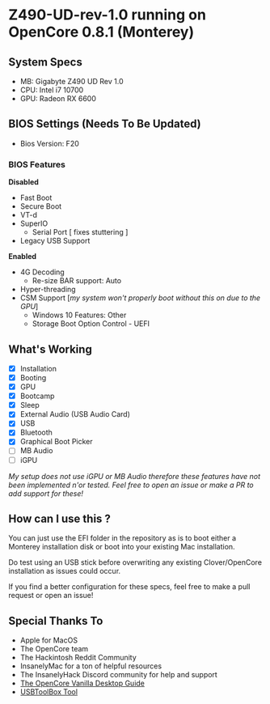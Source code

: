 # Z490-UD-rev-1.0 running on OpenCore 0.8.1 (Monterey)
## System Specs

- MB: Gigabyte Z490 UD Rev 1.0
- CPU: Intel i7 10700
- GPU: Radeon RX 6600

## BIOS Settings (Needs To Be Updated)

- Bios Version: F20

### BIOS Features

**Disabled**

- Fast Boot
- Secure Boot
- VT-d
- SuperIO
  - Serial Port [ fixes stuttering ]
- Legacy USB Support

**Enabled**

- 4G Decoding
  - Re-size BAR support: Auto
- Hyper-threading
- CSM Support [*my system won't properly boot without this on due to the GPU*]
  - Windows 10 Features: Other
  - Storage Boot Option Control - UEFI

## What's Working

- [x] Installation
- [x] Booting
- [x] GPU
- [x] Bootcamp
- [x] Sleep
- [x] External Audio (USB Audio Card)
- [x] USB
- [x] Bluetooth
- [x] Graphical Boot Picker
- [ ] MB Audio
- [ ] iGPU

*My setup does not use iGPU or MB Audio therefore these features have not been implemented n'or tested. Feel free to open an issue or make a PR to add support for these!*

## How can I use this ?

You can just use the EFI folder in the repository as is to boot either a Monterey installation disk or boot into your existing Mac installation.

Do test using an USB stick before overwriting any existing Clover/OpenCore installation as issues could occur.

If you find a better configuration for these specs, feel free to make a pull request or open an issue!

## Special Thanks To

- Apple for MacOS
- The OpenCore team
- The Hackintosh Reddit Community
- InsanelyMac for a ton of helpful resources
- The InsanelyHack Discord community for help and support
- [The OpenCore Vanilla Desktop Guide](https://khronokernel-2.gitbook.io/opencore-vanilla-desktop-guide/)
- [USBToolBox Tool](https://github.com/USBToolBox/tool)

